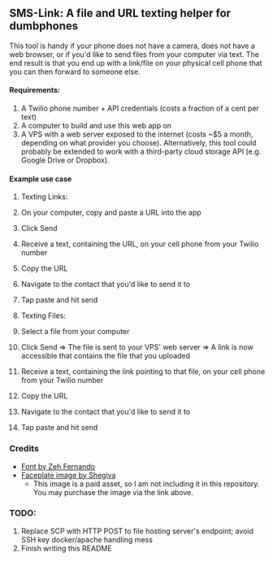 ## SMS-Link: A file and URL texting helper for dumbphones

This tool is handy if your phone does not have a camera, does not have a web browser, or if you'd like to send files from your computer via text. The end result is that you end up with a link/file on your physical cell phone that you can then forward to someone else.

#### Requirements:

1. A Twilio phone number + API credentials (costs a fraction of a cent per text)
2. A computer to build and use this web app on
3. A VPS with a web server exposed to the internet (costs ~$5 a month, depending on what provider you choose). Alternatively, this tool could probably be extended to work with a third-party cloud storage API (e.g. Google Drive or Dropbox).

#### Example use case

1. Texting Links:

1. On your computer, copy and paste a URL into the app
2. Click Send
3. Receive a text, containing the URL, on your cell phone from your Twilio number
4. Copy the URL
5. Navigate to the contact that you'd like to send it to
6. Tap paste and hit send

2. Texting Files:

1. Select a file from your computer
2. Click Send => The file is sent to your VPS' web server => A link is now accessible that contains the file that you uploaded
3. Receive a text, containing the link pointing to that file, on your cell phone from your Twilio number
4. Copy the URL
5. Navigate to the contact that you'd like to send it to
6. Tap paste and hit send


### Credits

* [Font by Zeh Fernando](https://www.dafont.com/nokia-cellphone.font)
* [Faceplate image by Shegiva](https://shegiva.gumroad.com/l/iphonewallpaperretro?layout=profile&recommended_by=library)
  + This image is a paid asset, so I am not including it in this repository. You may purchase the image via the link above.

### TODO:

1. Replace SCP with HTTP POST to file hosting server's endpoint; avoid SSH key docker/apache handling mess
2. Finish writing this README

